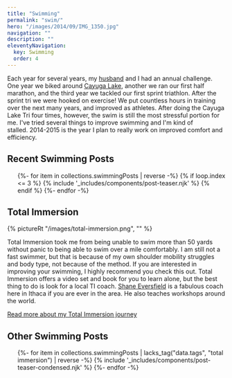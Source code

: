 ```yaml
---
title: "Swimming"
permalink: "swim/"
hero: "/images/2014/09/IMG_1350.jpg"
navigation: ""
description: ""
eleventyNavigation:
  key: Swimming
  order: 4
---
```


Each year for several years, my [husband](https://scottpdawson.com/ "Scott Dawson") and I had an annual challenge. One year we biked around [Cayuga Lake](http://en.wikipedia.org/wiki/Cayuga_Lake "Cayuga Lake"), another we ran our first half marathon, and the third year we tackled our first sprint triathlon. After the sprint tri we were hooked on exercise! We put countless hours in training over the next many years, and improved as athletes. After doing the Cayuga Lake Tri four times, however, the swim is still the most stressful portion for me. I've tried several things to improve swimming and I'm kind of stalled. 2014-2015 is the year I plan to really work on improved comfort and efficiency.

## Recent Swimming Posts

<ul class="l-grid post-grid">
  {%- for item in collections.swimmingPosts | reverse  -%}
  {% if loop.index <= 3 %}
  {% include '_includes/components/post-teaser.njk' %}
  {% endif %}
  {%- endfor -%}
</ul>

## Total Immersion

{% pictureRt "/images/total-immersion.png", "" %}

Total Immersion took me from being unable to swim more than 50 yards without panic to being able to swim over a mile comfortably. I am still not a fast swimmer, but that is because of my own shoulder mobility struggles and body type, not because of the method. If you are interested in improving your swimming, I highly recommend you check this out. Total Immersion offers a video set and book for you to learn alone, but the best thing to do is look for a local TI coach. [Shane Eversfield](https://kaizen-durance.com/zenmans-bio/) is a fabulous coach here in Ithaca if you are ever in the area. He also teaches workshops around the world.

[Read more about my Total Immersion journey](/swim/total-immersion-swim-lessons)

<h2>Other Swimming Posts</h2>

<ul class="post-list">
  {%- for item in collections.swimmingPosts | lacks_tag("data.tags", "total immersion") | reverse  -%}
  {% include '_includes/components/post-teaser-condensed.njk' %}
  {%- endfor -%}
</ul>
